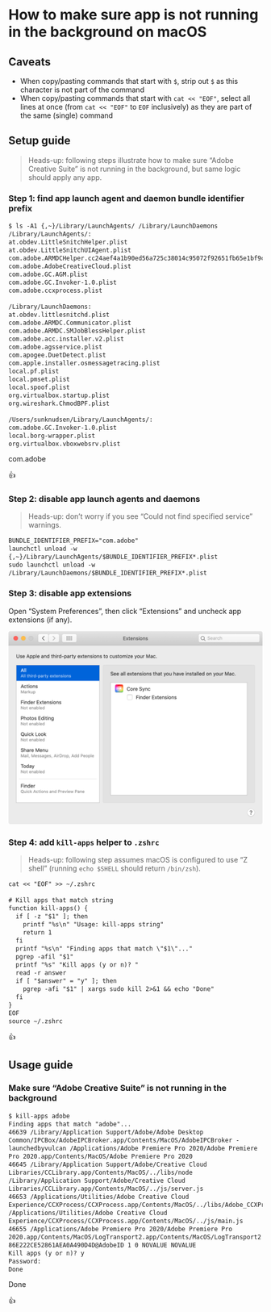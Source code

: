 <!--
Title: How to make sure app is not running in the background on macOS
Description: Learn how to how to make sure app is not running in the background on macOS.
Author: Sun Knudsen <https://github.com/sunknudsen>
Contributors: Sun Knudsen <https://github.com/sunknudsen>
Reviewers:
Publication date: 2021-01-04T15:53:29.749Z
Listed: true
-->

# How to make sure app is not running in the background on macOS

## Caveats

- When copy/pasting commands that start with `$`, strip out `$` as this character is not part of the command
- When copy/pasting commands that start with `cat << "EOF"`, select all lines at once (from `cat << "EOF"` to `EOF` inclusively) as they are part of the same (single) command

## Setup guide

> Heads-up: following steps illustrate how to make sure “Adobe Creative Suite” is not running in the background, but same logic should apply any app.

### Step 1: find app launch agent and daemon bundle identifier prefix

```console
$ ls -A1 {,~}/Library/LaunchAgents/ /Library/LaunchDaemons
/Library/LaunchAgents/:
at.obdev.LittleSnitchHelper.plist
at.obdev.LittleSnitchUIAgent.plist
com.adobe.ARMDCHelper.cc24aef4a1b90ed56a725c38014c95072f92651fb65e1bf9c8e43c37a23d420d.plist
com.adobe.AdobeCreativeCloud.plist
com.adobe.GC.AGM.plist
com.adobe.GC.Invoker-1.0.plist
com.adobe.ccxprocess.plist

/Library/LaunchDaemons:
at.obdev.littlesnitchd.plist
com.adobe.ARMDC.Communicator.plist
com.adobe.ARMDC.SMJobBlessHelper.plist
com.adobe.acc.installer.v2.plist
com.adobe.agsservice.plist
com.apogee.DuetDetect.plist
com.apple.installer.osmessagetracing.plist
local.pf.plist
local.pmset.plist
local.spoof.plist
org.virtualbox.startup.plist
org.wireshark.ChmodBPF.plist

/Users/sunknudsen/Library/LaunchAgents/:
com.adobe.GC.Invoker-1.0.plist
local.borg-wrapper.plist
org.virtualbox.vboxwebsrv.plist
```

com.adobe

👍

### Step 2: disable app launch agents and daemons

> Heads-up: don’t worry if you see “Could not find specified service” warnings.

```shell
BUNDLE_IDENTIFIER_PREFIX="com.adobe"
launchctl unload -w {,~}/Library/LaunchAgents/$BUNDLE_IDENTIFIER_PREFIX*.plist
sudo launchctl unload -w /Library/LaunchDaemons/$BUNDLE_IDENTIFIER_PREFIX*.plist
```

### Step 3: disable app extensions

Open “System Preferences”, then click “Extensions” and uncheck app extensions (if any).

![core-sync](./core-sync.png?shadow=1)

### Step 4: add `kill-apps` helper to `.zshrc`

> Heads-up: following step assumes macOS is configured to use “Z shell” (running `echo $SHELL` should return `/bin/zsh`).

```shell
cat << "EOF" >> ~/.zshrc

# Kill apps that match string
function kill-apps() {
  if [ -z "$1" ]; then
    printf "%s\n" "Usage: kill-apps string"
    return 1
  fi
  printf "%s\n" "Finding apps that match \"$1\"..."
  pgrep -afil "$1"
  printf "%s" "Kill apps (y or n)? "
  read -r answer
  if [ "$answer" = "y" ]; then
    pgrep -afi "$1" | xargs sudo kill 2>&1 && echo "Done"
  fi
}
EOF
source ~/.zshrc
```

👍

## Usage guide

### Make sure “Adobe Creative Suite” is not running in the background

```console
$ kill-apps adobe
Finding apps that match "adobe"...
46639 /Library/Application Support/Adobe/Adobe Desktop Common/IPCBox/AdobeIPCBroker.app/Contents/MacOS/AdobeIPCBroker -launchedbyvulcan /Applications/Adobe Premiere Pro 2020/Adobe Premiere Pro 2020.app/Contents/MacOS/Adobe Premiere Pro 2020
46645 /Library/Application Support/Adobe/Creative Cloud Libraries/CCLibrary.app/Contents/MacOS/../libs/node /Library/Application Support/Adobe/Creative Cloud Libraries/CCLibrary.app/Contents/MacOS/../js/server.js
46653 /Applications/Utilities/Adobe Creative Cloud Experience/CCXProcess/CCXProcess.app/Contents/MacOS/../libs/Adobe_CCXProcess.node /Applications/Utilities/Adobe Creative Cloud Experience/CCXProcess/CCXProcess.app/Contents/MacOS/../js/main.js
46655 /Applications/Adobe Premiere Pro 2020/Adobe Premiere Pro 2020.app/Contents/MacOS/LogTransport2.app/Contents/MacOS/LogTransport2 86E222CE52861AEA0A490D4D@AdobeID 1 0 NOVALUE NOVALUE
Kill apps (y or n)? y
Password:
Done
```

Done

👍
